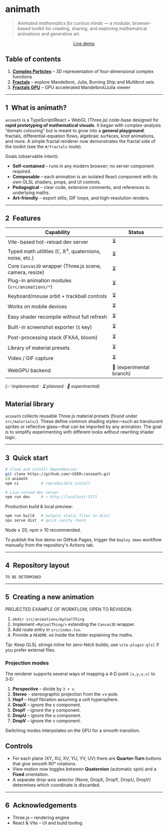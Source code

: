 # animath

> *Animated mathematics for curious minds* — a modular, browser-based toolkit for creating, sharing, and exploring mathematical animations and generative art.

<p align="center">
  <a href="https://piyarsquare.github.io/animath/">Live demo</a>
</p>

## Table of contents

1. **[Complex Particles](https://piyarsquare.github.io/animath/#/)** – 3D representation of four-dimensional complex functions
2. **[Fractals](https://piyarsquare.github.io/animath/#/fractals)** – explore Mandelbrot, Julia, Burning Ship and Multibrot sets
3. **[Fractals GPU](https://piyarsquare.github.io/animath/#/fractals-gpu)** – GPU accelerated Mandelbrot/Julia viewer

---

## 1 What is animath?

`animath` is a TypeScript/React + WebGL (Three.js) code-base designed for **rapid prototyping of mathematical visuals**.
It began with complex-analysis “domain colouring” but is meant to grow into a **general playground**: fractals, differential-equation flows, algebraic surfaces, knot animations, and more. A simple fractal renderer now demonstrates the fractal side of the toolkit (see the `#/fractals` route).

Goals (observable intent):

* **Self-contained** – runs in any modern browser; no server component required.  
* **Composable** – each animation is an isolated React component with its own GLSL shaders, props, and UI controls.  
* **Pedagogical** – clear code, extensive comments, and references to underlying maths.  
* **Art-friendly** – export stills, GIF loops, and high-resolution renders.

---

## 2 Features

| Capability | Status |
|------------|--------|
| Vite-based hot-reload dev server | ⏳ |
| Typed math utilities (ℂ, ℝ³, quaternions, noise, etc.) | ⏳ |
| Core `Canvas3D` wrapper (Three.js scene, camera, resize) | ⏳ |
| Plug-in animation modules (`src/animations/*`) | ⏳ |
| Keyboard/mouse orbit + trackball controls | ⏳ |
| Works on mobile devices | ⏳ |
| Easy shader recompile without full refresh | ⏳ |
| Built-in screenshot exporter (`S` key) | ⏳ |
| Post-processing stack (FXAA, bloom) | ⏳ |
| Library of material presets | ⏳ |
| Video / GIF capture | ⏳ |
| WebGPU backend | 🚧 (experimental branch) |

*(✅ implemented · ⏳ planned · 🚧 experimental)*

## Material library

`animath` collects reusable Three.js material presets (found under
`src/materials/`). These define common shading styles—such as translucent
sprites or reflective glass—that can be imported by any animation. The goal is
to simplify experimenting with different looks without rewriting shader logic.

---

## 3 Quick start

```bash
# Clone and install dependencies
git clone https://github.com/<USER>/animath.git
cd animath
npm ci          # reproducible install

# Live-reload dev server
npm run dev     # → http://localhost:5173
````

Production build & local preview:

```bash
npm run build   # outputs static files to dist/
npx serve dist  # quick sanity check
```

Node ≥ 20, npm ≥ 10 recommended.

To publish the live demo on GitHub Pages, trigger the `Deploy demo` workflow
manually from the repository's Actions tab.

---

## 4 Repository layout

```
TO BE DETERMINED
```

---

## 5 Creating a new animation

PROJECTED EXAMPLE OF WORKFLOW, OPEN TO REVIISION.
1. `mkdir src/animations/myCoolThing`
2. Implement `<MyCoolThing/>` extending the `Canvas3D` wrapper.
3. Add route entry in `src/index.tsx`.
4. Provide a `README.md` inside the folder explaining the maths.

*Tip:* Keep GLSL strings inline for zero-fetch builds; use `vite-plugin-glsl` if you prefer external files.

### Projection modes

The renderer supports several ways of mapping a 4‑D point `(x,y,u,v)` to 3‑D:

1. **Perspective** – divide by `3 + v`.
2. **Stereo** – stereographic projection from the +v pole.
3. **Hopf** – Hopf fibration assuming a unit hypersphere.
4. **DropX** – ignore the x component.
5. **DropY** – ignore the y component.
6. **DropU** – ignore the u component.
7. **DropV** – ignore the v component.

Switching modes interpolates on the GPU for a smooth transition.

## Controls

* For each plane (XY, XU, XV, YU, YV, UV) there are **Quarter-Turn** buttons that give smooth 90° rotations.
* View motion now toggles between **Quaternion** (automatic spin) and a **Fixed** orientation.
* A separate drop-axis selector (None, DropX, DropY, DropU, DropV) determines which coordinate is discarded.

---

## 6 Acknowledgements

* Three.js – rendering engine
* React & Vite – UI and build tooling

